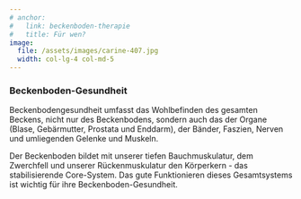 ```yaml
---
# anchor:
#   link: beckenboden-therapie
#   title: Für wen?
image:
  file: /assets/images/carine-407.jpg
  width: col-lg-4 col-md-5
---
```


### Beckenboden-Gesundheit

Beckenbodengesundheit umfasst das Wohlbefinden des gesamten Beckens, nicht nur des Beckenbodens, sondern auch das der Organe (Blase, Gebärmutter, Prostata und Enddarm), der Bänder, Faszien, Nerven und umliegenden Gelenke und Muskeln.

Der Beckenboden bildet mit unserer tiefen Bauchmuskulatur, dem Zwerchfell und unserer Rückenmuskulatur den Körperkern - das stabilisierende Core-System. Das gute Funktionieren dieses Gesamtsystems ist wichtig für ihre Beckenboden-Gesundheit.
